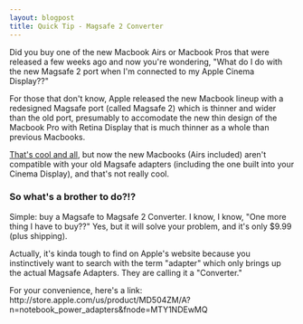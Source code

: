 ```yaml
---
layout: blogpost
title: Quick Tip - Magsafe 2 Converter
---
```


<p>Did you buy one of the new Macbook Airs or Macbook Pros that were released a few weeks ago and now you're wondering, "What do I do with the new Magsafe 2 port when I'm connected to my Apple Cinema Display??"</p>

<p>For those that don't know, Apple released the new Macbook lineup with a redesigned Magsafe port (called Magsafe 2) which is thinner and wider than the old port, presumably to accomodate the new thin design of the Macbook Pro with Retina Display that is much thinner as a whole than previous Macbooks.</p>

<p><a href="http://www.youtube.com/watch?v=w-DFg1aS_2E#t=01m04s">That's cool and all</a>, but now the new Macbooks (Airs included) aren't compatible with your old Magsafe adapters (including the one built into your Cinema Display), and that's not really cool.</p>

<h3>So what's a brother to do?!?</h3>

<p>Simple: buy a Magsafe to Magsafe 2 Converter. I know, I know, "One more thing I have to buy??" Yes, but it will solve your problem, and it's only $9.99 (plus shipping).</p>

<p>Actually, it's kinda tough to find on Apple's website because you instinctively want to search with the term "adapter" which only brings up the actual Magsafe Adapters. They are calling it a "Converter."</p>

<p>For your convenience, here's a link: http://store.apple.com/us/product/MD504ZM/A?n=notebook_power_adapters&fnode=MTY1NDEwMQ</p>